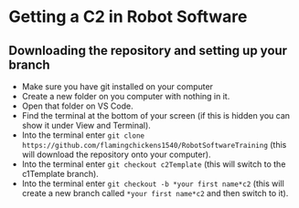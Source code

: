 # Getting a C2 in Robot Software
## Downloading the repository and setting up your branch
* Make sure you have git installed on your computer
* Create a new folder on you computer with nothing in it.
* Open that folder on VS Code.
* Find the terminal at the bottom of your screen (if this is hidden you can show it under View and Terminal).
* Into the terminal enter `git clone https://github.com/flamingchickens1540/RobotSoftwareTraining` (this will download the repository onto your computer).
* Into the terminal enter `git checkout c2Template` (this will switch to the c1Template branch).
* Into the terminal enter `git checkout -b *your first name*c2` (this will create a new branch called `*your first name*c2` and then switch to it).
